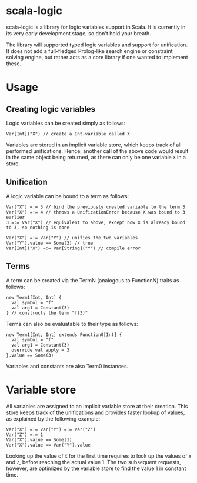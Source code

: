 scala-logic
===========

scala-logic is a library for logic variables support in Scala. 
It is currently in its very early development stage, so don't hold your breath.

The library will supported typed logic variables and support for unification. It does not
add a full-fledged Prolog-like search engine or constraint solving engine, but rather acts
as a core library if one wanted to implement these.

Usage
=====

Creating logic variables
----

Logic variables can be created simply as follows:

    Var[Int]("X") // create a Int-variable called X

Variables are stored in an implicit variable store, which keeps track of all performed unifications.
Hence, another call of the above code would result in the same object being returned, as there can
only be one variable `X` in a store.

Unification
----

A logic variable can be bound to a term as follows:   

    Var("X") =:= 3 // bind the previously created variable to the term 3
    Var("X") =:= 4 // throws a UnificationError because X was bound to 3 earlier
    3 =:= Var("X") // equivalent to above, except now X is already bound to 3, so nothing is done
   
    Var("X") =:= Var("Y") // unifies the two variables
    Var("Y").value == Some(3) // true
    Var[Int]("X") =:= Var[String]("Y") // compile error
   
Terms
----

A term can be created via the TermN (analogous to FunctionN) traits as follows:

    new Term1[Int, Int] {
      val symbol = "f"
      val arg1 = Constant(3)
    } // constructs the term "f(3)"
    
Terms can also be evaluatable to their type as follows:

    new Term1[Int, Int] extends Function0[Int] {
      val symbol = "f"
      val arg1 = Constant(3)
      override val apply = 3
    }.value == Some(3)
    
Variables and constants are also Term0 instances.

Variable store
====

All variables are assigned to an implicit variable store at their creation. This store keeps track
of the unifications and provides faster lookup of values, as explained by the following example:

    Var("X") =:= Var("Y") =:= Var("Z")
    Var("Z") =:= 1
    Var("X").value == Some(1)
    Var("X").value == Var("Y").value
   
Looking up the value of `X` for the first time requires to look up the values of `Y` and `Z`, before
reaching the actual value 1. The two subsequent requests, however, are optimized by the variable
store to find the value 1 in constant time. 